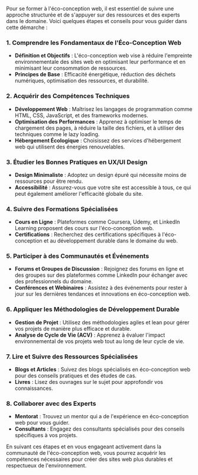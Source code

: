 Pour se former à l'éco-conception web, il est essentiel de suivre une approche structurée et de s'appuyer sur des ressources et des experts dans le domaine. Voici quelques étapes et conseils pour vous guider dans cette démarche :

### 1. Comprendre les Fondamentaux de l'Éco-Conception Web
- **Définition et Objectifs** : L'éco-conception web vise à réduire l'empreinte environnementale des sites web en optimisant leur performance et en minimisant leur consommation de ressources.
- **Principes de Base** : Efficacité énergétique, réduction des déchets numériques, optimisation des ressources, et durabilité.

### 2. Acquérir des Compétences Techniques
- **Développement Web** : Maîtrisez les langages de programmation comme HTML, CSS, JavaScript, et des frameworks modernes.
- **Optimisation des Performances** : Apprenez à optimiser le temps de chargement des pages, à réduire la taille des fichiers, et à utiliser des techniques comme le lazy loading.
- **Hébergement Écologique** : Choisissez des services d'hébergement web qui utilisent des énergies renouvelables.

### 3. Étudier les Bonnes Pratiques en UX/UI Design
- **Design Minimaliste** : Adoptez un design épuré qui nécessite moins de ressources pour être rendu.
- **Accessibilité** : Assurez-vous que votre site est accessible à tous, ce qui peut également améliorer l'efficacité globale du site.

### 4. Suivre des Formations Spécialisées
- **Cours en Ligne** : Plateformes comme Coursera, Udemy, et LinkedIn Learning proposent des cours sur l'éco-conception web.
- **Certifications** : Recherchez des certifications spécifiques à l'éco-conception et au développement durable dans le domaine du web.

### 5. Participer à des Communautés et Événements
- **Forums et Groupes de Discussion** : Rejoignez des forums en ligne et des groupes sur des plateformes comme LinkedIn pour échanger avec des professionnels du domaine.
- **Conférences et Webinaires** : Assistez à des événements pour rester à jour sur les dernières tendances et innovations en éco-conception web.

### 6. Appliquer les Méthodologies de Développement Durable
- **Gestion de Projet** : Utilisez des méthodologies agiles et lean pour gérer vos projets de manière plus efficace et durable.
- **Analyse de Cycle de Vie (ACV)** : Apprenez à évaluer l'impact environnemental de vos projets web tout au long de leur cycle de vie.

### 7. Lire et Suivre des Ressources Spécialisées
- **Blogs et Articles** : Suivez des blogs spécialisés en éco-conception web pour des conseils pratiques et des études de cas.
- **Livres** : Lisez des ouvrages sur le sujet pour approfondir vos connaissances.

### 8. Collaborer avec des Experts
- **Mentorat** : Trouvez un mentor qui a de l'expérience en éco-conception web pour vous guider.
- **Consultants** : Engagez des consultants spécialisés pour des conseils spécifiques à vos projets.

En suivant ces étapes et en vous engageant activement dans la communauté de l'éco-conception web, vous pourrez acquérir les compétences nécessaires pour créer des sites web plus durables et respectueux de l'environnement.